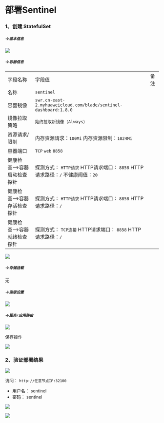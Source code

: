# 部署Sentinel

### 1、创建 StatefulSet

##### ->`基本信息`

![](images/kuboard-springblade-sentinel-01.png)

##### ->`容器信息`

|                          |                                                                  |      |
| ------------------------ |------------------------------------------------------------------| ---- |
| 字段名称                 | 字段值                                                              | 备注 |
| 名称                     | `sentinel`                                                       |      |
| 容器镜像         | `swr.cn-east-2.myhuaweicloud.com/blade/sentinel-dashboard:1.8.0` |      |
| 镜像拉取策略             | `始终拉取新镜像（Always）`                                                |      |
| 资源请求/限制            | 内存资源请求：`100Mi` 内存资源限制：`1024Mi`                                   |      |
| 容器端口                 | `TCP` `web` `8858`                                               |      |
| 健康检查-->容器启动检查探针 | 探测方式： `HTTP请求` HTTP请求端口： `8858` HTTP请求路径：`/` 不健康阈值：`20`          |      |
| 健康检查-->容器存活检查探针 | 探测方式： `HTTP请求` HTTP请求端口： `8858` HTTP请求路径：`/`                     |      |
| 健康检查-->容器就绪检查探针 | 探测方式： `TCP连接` HTTP请求端口： `8858` HTTP请求路径：`/`                      |      |

![](images/kuboard-springblade-sentinel-02.png)

##### ->`存储挂载`

无

##### ->`高级设置`

![](images/kuboard-springblade-sentinel-03.png)

##### ->`服务/应用路由`

![](images/kuboard-springblade-sentinel-04.png)

保存操作

![](images/kuboard-springblade-sentinel-05.png)

### 2、验证部署结果

![](images/kuboard-springblade-sentinel-06.png)

访问： `http://任意节点IP:32100`

- 用户名： sentinel
- 密码： sentinel

![](images/kuboard-springblade-sentinel-07.png)

![](images/kuboard-springblade-sentinel-08.png)
